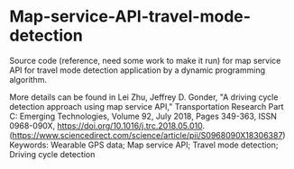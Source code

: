 # Map-service-API-travel-mode-detection

Source code (reference, need some work to make it run) for map service API for travel mode detection application by a dynamic programming algorithm. 

More details can be found in 
Lei Zhu, Jeffrey D. Gonder, "A driving cycle detection approach using map service API," Transportation Research Part C: Emerging Technologies, Volume 92, July 2018, Pages 349-363, ISSN 0968-090X, https://doi.org/10.1016/j.trc.2018.05.010.
(https://www.sciencedirect.com/science/article/pii/S0968090X18306387)
Keywords: Wearable GPS data; Map service API; Travel mode detection; Driving cycle detection
